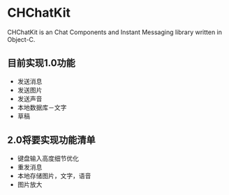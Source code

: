 # CHChatKit
CHChatKit is an Chat Components and Instant Messaging library written in Object-C.

## 目前实现1.0功能
* 发送消息
* 发送图片
* 发送声音
* 本地数据库－文字
* 草稿

## 2.0将要实现功能清单
* 键盘输入高度细节优化
* 重发消息
* 本地存储图片，文字，语音
* 图片放大
